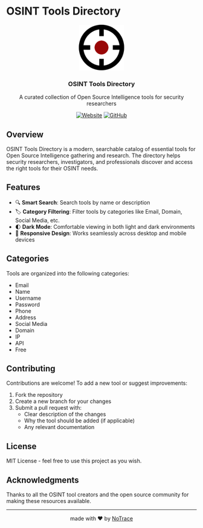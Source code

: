 # OSINT Tools Directory

<div align="center">
  <img src="/public/images/logo.png" alt="OSINT Tools Logo" width="120" height="120">
  <h3>OSINT Tools Directory</h1>
  <p>A curated collection of Open Source Intelligence tools for security researchers</p>

  [![Website](https://img.shields.io/badge/Website-osint.broker-blue)](https://osint.broker)
  [![GitHub](https://img.shields.io/badge/GitHub-NoTrace--ai%2Fosint--list-black)](https://github.com/NoTrace-ai/osint-directory)
</div>

## Overview

OSINT Tools Directory is a modern, searchable catalog of essential tools for Open Source Intelligence gathering and research. The directory helps security researchers, investigators, and professionals discover and access the right tools for their OSINT needs.

## Features

- 🔍 **Smart Search**: Search tools by name or description
- 🏷️ **Category Filtering**: Filter tools by categories like Email, Domain, Social Media, etc.
- 🌓 **Dark Mode**: Comfortable viewing in both light and dark environments
- 📱 **Responsive Design**: Works seamlessly across desktop and mobile devices

## Categories

Tools are organized into the following categories:
- Email
- Name
- Username
- Password
- Phone
- Address
- Social Media
- Domain
- IP
- API
- Free

## Contributing

Contributions are welcome! To add a new tool or suggest improvements:

1. Fork the repository
2. Create a new branch for your changes
3. Submit a pull request with:
   - Clear description of the changes
   - Why the tool should be added (if applicable)
   - Any relevant documentation

## License

MIT License - feel free to use this project as you wish.

## Acknowledgments

Thanks to all the OSINT tool creators and the open source community for making these resources available.

---
<div align="center"> made with ❤️ by <a href="https://notrace.ai">NoTrace</a> </div>
